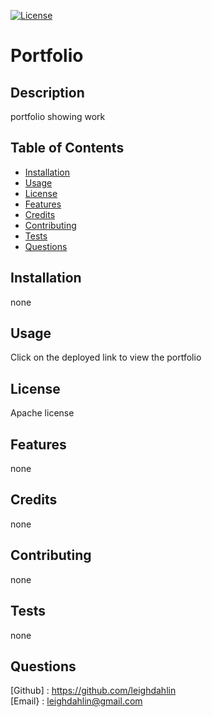 
[![License](https://img.shields.io/badge/License-Apache%202.0-blue.svg)](https://opensource.org/licenses/Apache-2.0)

# Portfolio

## Description
portfolio showing work

## Table of Contents

 - [Installation](#installation)
 - [Usage](#usage)
 - [License](#license)
 - [Features](#features)
 - [Credits](#credits)
 - [Contributing](#contributing)
 - [Tests](#tests)
 - [Questions](#questions)


## Installation
none

## Usage
Click on the deployed link to view the portfolio

## License
Apache license

## Features
none

## Credits
none

## Contributing
none

## Tests
none

## Questions
[Github] : https://github.com/leighdahlin  
[Email} : leighdahlin@gmail.com
